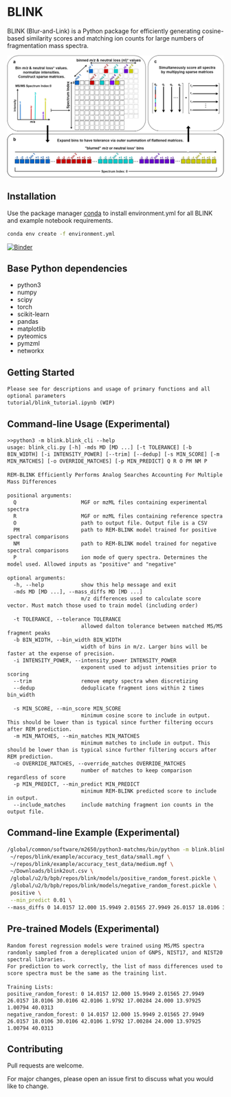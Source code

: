 # BLINK

BLINK (Blur-and-Link) is a Python package for efficiently
generating cosine-based similarity scores and matching ion counts for large numbers of fragmentation mass spectra.   

![BLINK Flow](blink_workflow.png "BLINK")

## Installation

Use the package manager [conda](https://docs.conda.io/projects/conda/en/latest/user-guide/index.html) to install environment.yml for all BLINK and example notebook requirements.

```bash
conda env create -f environment.yml
```

[![Binder](https://mybinder.org/badge_logo.svg)](https://mybinder.org/v2/gh/biorack/blink/HEAD)

## Base Python dependencies
- python3
- numpy
- scipy
- torch
- scikit-learn
- pandas
- matplotlib
- pyteomics
- pymzml
- networkx

## Getting Started

```
Please see for descriptions and usage of primary functions and all optional parameters 
tutorial/blink_tutorial.ipynb (WIP)
```

## Command-line Usage (Experimental)

```
>>python3 -m blink.blink_cli --help
usage: blink_cli.py [-h] -mds MD [MD ...] [-t TOLERANCE] [-b BIN_WIDTH] [-i INTENSITY_POWER] [--trim] [--dedup] [-s MIN_SCORE] [-m MIN_MATCHES] [-o OVERRIDE_MATCHES] [-p MIN_PREDICT] Q R O PM NM P

REM-BLINK Efficiently Performs Analog Searches Accounting For Multiple Mass Differences

positional arguments:
  Q                     MGF or mzML files containing experimental spectra
  R                     MGF or mzML files containing reference spectra
  O                     path to output file. Output file is a CSV
  PM                    path to REM-BLINK model trained for positive spectral comparisons
  NM                    path to REM-BLINK model trained for negative spectral comparisons
  P                     ion mode of query spectra. Determines the model used. Allowed inputs as "positive" and "negative"

optional arguments:
  -h, --help            show this help message and exit
  -mds MD [MD ...], --mass_diffs MD [MD ...]
                        m/z differences used to calculate score vector. Must match those used to train model (including order)

  -t TOLERANCE, --tolerance TOLERANCE
                        allowed dalton tolerance between matched MS/MS fragment peaks
  -b BIN_WIDTH, --bin_width BIN_WIDTH
                        width of bins in m/z. Larger bins will be faster at the expense of precision.
  -i INTENSITY_POWER, --intensity_power INTENSITY_POWER
                        exponent used to adjust intensities prior to scoring
  --trim                remove empty spectra when discretizing
  --dedup               deduplicate fragment ions within 2 times bin_width

  -s MIN_SCORE, --min_score MIN_SCORE
                        minimum cosine score to include in output. This should be lower than is typical since further filtering occurs after REM prediction.
  -m MIN_MATCHES, --min_matches MIN_MATCHES
                        minimum matches to include in output. This should be lower than is typical since further filtering occurs after REM prediction.
  -o OVERRIDE_MATCHES, --override_matches OVERRIDE_MATCHES
                        number of matches to keep comparison regardless of score
  -p MIN_PREDICT, --min_predict MIN_PREDICT
                        minimum REM-BLINK predicted score to include in output.
  --include_matches     include matching fragment ion counts in the output file.
```

## Command-line Example (Experimental)

```bash
/global/common/software/m2650/python3-matchms/bin/python -m blink.blink_cli \
 ~/repos/blink/example/accuracy_test_data/small.mgf \
 ~/repos/blink/example/accuracy_test_data/medium.mgf \
 ~/Downloads/blink2out.csv \
 /global/u2/b/bpb/repos/blink/models/positive_random_forest.pickle \
 /global/u2/b/bpb/repos/blink/models/negative_random_forest.pickle \
 positive \
 --min_predict 0.01 \
--mass_diffs 0 14.0157 12.000 15.9949 2.01565 27.9949 26.0157 18.0106 30.0106 42.0106 1.9792 17.00284 24.000 13.97925 1.00794 40.0313
```

## Pre-trained Models (Experimental)

```
Random forest regression models were trained using MS/MS spectra randomly sampled from a dereplicated union of GNPS, NIST17, and NIST20 spectral libraries.
For prediction to work correctly, the list of mass differences used to score spectra must be the same as the training list.

Training Lists: 
positive_random_forest: 0 14.0157 12.000 15.9949 2.01565 27.9949 26.0157 18.0106 30.0106 42.0106 1.9792 17.00284 24.000 13.97925 1.00794 40.0313 
negative_random_forest: 0 14.0157 12.000 15.9949 2.01565 27.9949 26.0157 18.0106 30.0106 42.0106 1.9792 17.00284 24.000 13.97925 1.00794 40.0313
```

## Contributing
Pull requests are welcome.

For major changes, please open an issue first to discuss what you would like to change.
